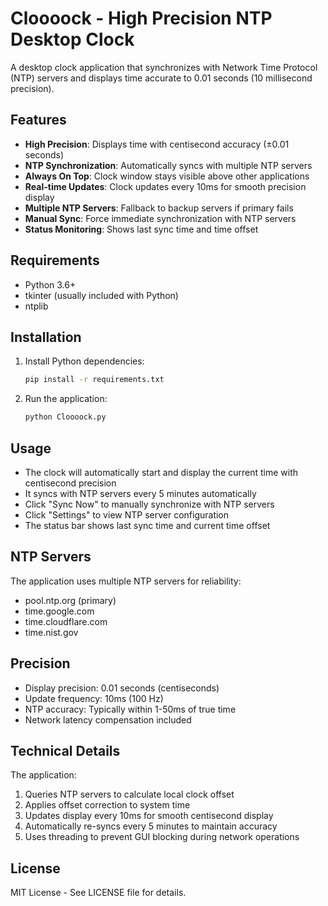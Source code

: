 # Cloooock - High Precision NTP Desktop Clock

A desktop clock application that synchronizes with Network Time Protocol (NTP) servers and displays time accurate to 0.01 seconds (10 millisecond precision).

## Features

- **High Precision**: Displays time with centisecond accuracy (±0.01 seconds)
- **NTP Synchronization**: Automatically syncs with multiple NTP servers
- **Always On Top**: Clock window stays visible above other applications
- **Real-time Updates**: Clock updates every 10ms for smooth precision display
- **Multiple NTP Servers**: Fallback to backup servers if primary fails
- **Manual Sync**: Force immediate synchronization with NTP servers
- **Status Monitoring**: Shows last sync time and time offset

## Requirements

- Python 3.6+
- tkinter (usually included with Python)
- ntplib

## Installation

1. Install Python dependencies:
    ```bash
    pip install -r requirements.txt
    ```

2. Run the application:
    ```bash
    python Cloooock.py
    ```

## Usage

- The clock will automatically start and display the current time with centisecond precision
- It syncs with NTP servers every 5 minutes automatically
- Click "Sync Now" to manually synchronize with NTP servers
- Click "Settings" to view NTP server configuration
- The status bar shows last sync time and current time offset

## NTP Servers

The application uses multiple NTP servers for reliability:
- pool.ntp.org (primary)
- time.google.com
- time.cloudflare.com  
- time.nist.gov

## Precision

- Display precision: 0.01 seconds (centiseconds)
- Update frequency: 10ms (100 Hz)
- NTP accuracy: Typically within 1-50ms of true time
- Network latency compensation included

## Technical Details

The application:
1. Queries NTP servers to calculate local clock offset
2. Applies offset correction to system time
3. Updates display every 10ms for smooth centisecond display
4. Automatically re-syncs every 5 minutes to maintain accuracy
5. Uses threading to prevent GUI blocking during network operations

## License

MIT License - See LICENSE file for details.
